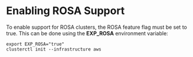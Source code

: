 # Enabling ROSA Support

To enable support for ROSA clusters, the ROSA feature flag must be set to true. This can be done using the **EXP_ROSA** environment variable:

```shell
export EXP_ROSA="true"
clusterctl init --infrastructure aws
```